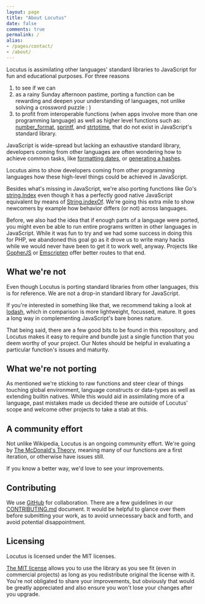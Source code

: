 ```yaml
---
layout: page
title: "About Locutus"
date: false
comments: true
permalink: /
alias:
- /pages/contact/
- /about/
---
```


Locutus is assimilating other languages' standard libraries to JavaScript for fun and educational purposes. For three reasons

1. to see if we can
1. as a rainy Sunday afternoon pastime, porting a function can be rewarding and deepen your understanding of languages, not unlike solving a crossword puzzle : )
1. to profit from interoperable functions (when apps involve more than one programming language) as well as higher level functions such as: [number_format](/php/number_format/), [sprintf](/php/sprintf/), and [strtotime](/php/strtotime/), that do not exist in JavaScript's standard library.

JavaScript is wide-spread but lacking an exhaustive 
standard library, developers coming from other languages are often wondering how to achieve common tasks, like [formatting dates](/php/strftime/), or [generating a hashes](/php/sha1/).

Locutus aims to show developers coming from other programming languages how these high-level things could be achieved in JavaScript. 

Besides what's missing in JavaScript, we're also porting functions like Go's [string.Index](/golang/strings/Index/) even though it has a perfectly good native JavaScript equivalent by means of [String.indexOf](https://developer.mozilla.org/en-US/docs/JavaScript/Reference/Global_Objects/String/indexOf). We're going this extra mile to show newcomers by example how behavior differs (or not) across languages.

Before, we also had the idea that if enough parts of a language were ported, you might even be able to run entire programs written in other languages in JavaScript. While it was fun to try and we had some success in doing this for PHP, we abandoned this goal go as it drove us to write many hacks while we would never have been to get it to work well, anyway. Projects like [GopherJS](https://github.com/gopherjs/gopherjs) or [Emscripten](http://kripken.github.io/emscripten-site/) offer better routes to that end.

## What we're not

Even though Locutus is porting standard libraries from other languages, this is for reference. We are not a drop-in standard library for JavaScript. 

If you're interested in something like that, we recommend taking a look at [lodash](https://lodash.com/), which in comparison is more lightweight, focussed, mature. It goes a long way in complementing JavaScript's bare bones nature. 

That being said, there are a few good bits to be found in this repository, and Locutus makes it easy to require and bundle just a single function that you deem worthy of your project. Our Notes should be helpful in evaluating a particular function's issues and maturity.

## What we're not porting

As mentioned we're sticking to raw functions and steer clear of things touching global environment, language constructs or data-types as well as extending builtin natives. While this would aid in assimilating more of a language, past mistakes made us decided these are outside of Locutus' scope and welcome other projects to take a stab at this.

## A community effort

Not unlike Wikipedia, Locutus is an ongoing community effort. We're going by [The McDonald's Theory](https://medium.com/what-i-learned-building/9216e1c9da7d), meaning many of our functions are a first iteration, or otherwise have issues still.

If you know a better way, we'd love to see your improvements.

## Contributing

We use [GitHub](http://github.com/kvz/locutus) for collaboration. There are a few guidelines in our [CONTRIBUTING.md](http://github.com/kvz/locutus/CONTRIBUTING.md) document. It would be helpful to glance over them before submitting your work, as to avoid unnecessary back and forth, and avoid potential disappointment.

## Licensing

Locutus is licensed under the MIT licenses.

[The MIT license](https://github.com/kvz/locutus/blob/master/LICENSE) allows you to use the library as you see fit (even in commercial projects) as long as you redistribute original the license with it. You're not obligated to share your improvements, but obviously that would be greatly appreciated and also ensure you won't lose your changes after you upgrade.
